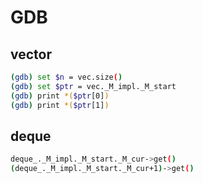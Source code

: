 # GDB

## vector
```bash
(gdb) set $n = vec.size()
(gdb) set $ptr = vec._M_impl._M_start
(gdb) print *($ptr[0])
(gdb) print *($ptr[1])
```

## deque
```bash
deque_._M_impl._M_start._M_cur->get()
(deque_._M_impl._M_start._M_cur+1)->get()
```
